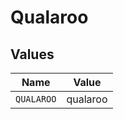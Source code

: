 # Qualaroo


## Values

| Name       | Value      |
| ---------- | ---------- |
| `QUALAROO` | qualaroo   |
